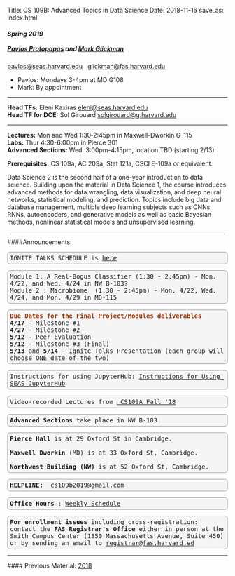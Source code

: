 Title: CS 109B: Advanced Topics in Data Science
Date: 2018-11-16
save_as: index.html



<h5>
Spring 2019 <br><br>
<a href="https://iacs.seas.harvard.edu/people/pavlos-protopapas">Pavlos Protopapas</a> and <a href='http://www.glicko.net/'>Mark Glickman</a></h5>
<a href="mailto:pavlos@seas.harvard.edu">pavlos@seas.harvard.edu</a>&nbsp; &nbsp;</span><span style="font-weight: 400;"><a href="mailto:glickman@fas.harvard.edu">glickman@fas.harvard.edu</a>


 
* Pavlos: Mondays 3-4pm at MD G108
* Mark: By appointment 
 
<hr> 

**Head TFs:** Eleni Kaxiras <a href="mailto:eleni@seas.harvard.edu">eleni@seas.harvard.edu</a> <br>
**Head TF for DCE:** Sol Girouard <a href="solgirouard@g.harvard.edu">solgirouard@g.harvard.edu</a>

<hr>
 
**Lectures:** Mon and Wed 1:30‐2:45pm in Maxwell-Dworkin G-115 <br>
**Labs:** Thur 4:30-6:00pm in Pierce 301 <br>
**Advanced Sections:** Wed. 3:00pm-4:15pm, location TBD (starting 2/13)


**Prerequisites:** CS 109a, AC 209a, Stat 121a, CSCI E-109a or equivalent. 


Data Science 2 is the second half of a one-year introduction to data science. Building upon the material in Data Science 1, 
the course introduces advanced methods for data wrangling, data visualization, and deep neural networks, statistical modeling, 
and prediction. Topics include big data and database management, multiple deep learning subjects such as CNNs, RNNs, autoencoders, and generative models as well as basic Bayesian methods, nonlinear statistical models and unsupervised learning. 

<hr> 
####Announcements:
<pre>IGNITE TALKS SCHEDULE is <a href="https://docs.google.com/spreadsheets/d/1Ei_L9e8nLdz5IbZ26Gr7YeE7wpQU27qjE99CD1DiaUM/edit#gid=1450132264">here</a></pre>
<pre>Module 1: A Real-Bogus Classifier (1:30 - 2:45pm)&nbsp;- Mon. 4/22, and Wed. 4/24 in NW B-103?<br />Module 2 : Microbiome &nbsp;(1:30 - 2:45pm) -&nbsp;Mon. 4/22, Wed. 4/24, and Mon. 4/29 in MD-115</pre>
<pre><span style="color: #993300;"><strong>Due Dates for the Final Project/Modules deliverables</strong></span><br /><strong>4/17</strong> - Milestone #1<br /><strong>4/27</strong> - Milestone #2<br /><strong>5/12</strong> - Peer Evaluation<br /><strong>5/12</strong> - Milestone #3 (Final)<br /><strong>5/13</strong> and <strong>5/14</strong> - Ignite Talks Presentation (each group will choose ONE date of the two)</pre>
<pre>Instructions for using JupyterHub: <a title="Instructions for Using SEAS JupyterHub" href="https://canvas.harvard.edu/courses/48088/pages/instructions-for-using-seas-jupyterhub" data-api-endpoint="https://canvas.harvard.edu/api/v1/courses/48088/pages/instructions-for-using-seas-jupyterhub" data-api-returntype="Page">Instructions for Using SEAS JupyterHub</a></pre>
<pre>Video-recorded Lectures from <a href="https://matterhorn.dce.harvard.edu/engage/ui/index.html#/2019/01/15178"> CS109A Fall '18</a></pre>

<pre><strong>Advanced Sections</strong> take place in NW B-103</pre>

<pre><strong>Pierce Hall</strong> is at 29 Oxford St in Cambridge.<br/>
<strong>Maxwell Dworkin</strong> (MD) is at 33 Oxford St, Cambridge.<br/>
<strong>Northwest Building (NW)</strong> is at 52 Oxford St, Cambridge.</pre>

<pre><strong>HELPLINE: </strong> <a style="font-weight: 400;" href="mailto:cs109b2019@gmail.com">cs109b2019@gmail.com</a></pre>

<pre><strong>Office Hours</strong> : <a title="Weekly Schedule" href="https://docs.google.com/spreadsheets/d/1RnbyIEKJG6jfv1I0cHSOnicFMBlxPPHsjqO2JSes-38/edit#gid=0">Weekly Schedule</a></pre>


<pre><strong>For enrollment issues</strong> including cross-registration: contact the <strong>FAS Registrar's Office</strong> either in person at the Smith Campus Center (1350 Massachusetts Avenue, Suite 450) or by sending an email to <a style="font-weight: 400;" href="mailto:registrar@fas.harvard.edu">registrar@fas.harvard.ed</a></pre>

<hr>
#### Previous Material: 
<a href="https://harvard-iacs.github.io/2018-CS109B/">2018</a> 

<style>
pre {
  background-color: #F5F5F5;
  display: block;
  font-family: monospace;
  font-size: 14px;
  white-space: pre;
  border-color: #999999;
  border-width: 1px;
  border-style: solid;
  border-radius: 6px;
  margin: 1em 0;
  padding: 5px;
  white-space: pre-wrap;  
} 

.containerMain {
    display: flex;
    width: 100%;
    height: 300px;
}

.contentA {
    flex: 1;
    flex-direction:column;
 }

.contentB {
    flex: 3; 
  }
</style>
